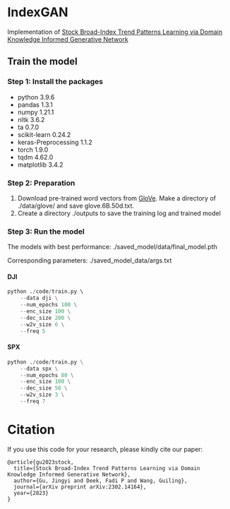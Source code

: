 # IndexGAN

Implementation of [Stock Broad-Index Trend Patterns Learning via Domain Knowledge Informed Generative Network](https://arxiv.org/pdf/2302.14164v1.pdf)

## Train the model 
### Step 1: Install the packages
* python 3.9.6
* pandas 1.3.1
* numpy 1.21.1
* nltk 3.6.2
* ta 0.7.0
* scikit-learn 0.24.2
* keras-Preprocessing 1.1.2
* torch 1.9.0
* tqdm 4.62.0
* matplotlib 3.4.2

### Step 2: Preparation
1. Download pre-trained word vectors from [GloVe](https://nlp.stanford.edu/projects/glove/). Make a directory of ./data/glove/ and save glove.6B.50d.txt.
2. Create a directory ./outputs to save the training log and trained model

### Step 3: Run the model
The models with best performance: ./saved_model/data/final_model.pth

Corresponding parameters: ./saved_model_data/args.txt
#### DJI
```Python
python ./code/train.py \ 
    --data dji \
    --num_epochs 100 \
    --enc_size 100 \
    --dec_size 200 \
    --w2v_size 6 \
    --freq 5
```
#### SPX
```Python
python ./code/train.py \
    --data spx \
    --num_epochs 80 \
    --enc_size 100 \
    --dec_size 50 \
    --w2v_size 3 \
    --freq 7
```

# Citation
If you use this code for your research, please kindly cite our paper:
```
@article{gu2023stock,
  title={Stock Broad-Index Trend Patterns Learning via Domain Knowledge Informed Generative Network},
  author={Gu, Jingyi and Deek, Fadi P and Wang, Guiling},
  journal={arXiv preprint arXiv:2302.14164},
  year={2023}
}
```
